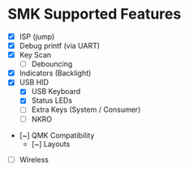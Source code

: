 # SMK Supported Features

- [x] ISP (jump)
- [x] Debug printf (via UART)
- [x] Key Scan
    - [ ] Debouncing
- [x] Indicators (Backlight)
- [x] USB HID
    - [x] USB Keyboard
    - [x] Status LEDs
    - [ ] Extra Keys (System / Consumer)
    - [ ] NKRO
- [~] QMK Compatibility
    - [~] Layouts
- [ ] Wireless
